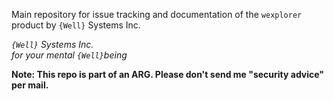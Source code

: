 Main repository for issue tracking and documentation of the `wexplorer` product by `{Well}` Systems Inc.

*`{Well}` Systems Inc.<br>for your mental `{Well}`being*

**Note: This repo is part of an ARG. Please don't send me "security advice" per mail.**
